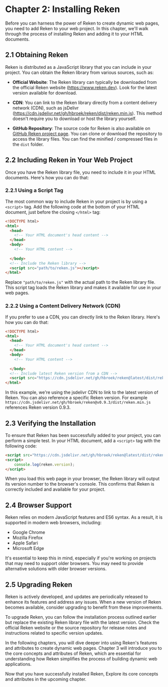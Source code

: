 

# Chapter 2: Installing Reken

Before you can harness the power of Reken to create dynamic web pages, you need to add Reken to your web project. In this chapter, we'll walk through the process of installing Reken and adding it to your HTML documents. 

## 2.1 Obtaining Reken

Reken is distributed as a JavaScript library that you can include in your project. You can obtain the Reken library from various sources, such as:

- **Official Website**: The Reken library can typically be downloaded from the official Reken website (https://www.reken.dev). Look for the latest version available for download.

- **CDN**: You can link to the Reken library directly from a content delivery network (CDN), such as jsDelivr (https://cdn.jsdelivr.net/gh/hbroek/reken/dist/reken.min.js). This method doesn't require you to download or host the library yourself.

- **GitHub Repository**: The source code for Reken is also available on [GitHub Reken project page](https://github.com/hbroek/reken). You can clone or download the repository to access the library files. You can find the minified / compressed files in the `dist` folder.

## 2.2 Including Reken in Your Web Project

Once you have the Reken library file, you need to include it in your HTML documents. Here's how you can do that:

### 2.2.1 Using a Script Tag

The most common way to include Reken in your project is by using a `<script>` tag. Add the following code at the bottom of your HTML document, just before the closing `</html>` tag:

```html
<!DOCTYPE html>
<html>
  <head>
    <!-- Your HTML document's head content -->
  </head>
  <body>
    <!-- Your HTML content -->
    
  </body>
  <!-- Include the Reken library -->
  <script src="path/to/reken.js"></script>
</html>
```

Replace `"path/to/reken.js"` with the actual path to the Reken library file. This script tag loads the Reken library and makes it available for use in your web pages.

### 2.2.2 Using a Content Delivery Network (CDN)

If you prefer to use a CDN, you can directly link to the Reken library. Here's how you can do that:

```html
<!DOCTYPE html>
<html>
  <head>
    <!-- Your HTML document's head content -->
  </head>
  <body>
    <!-- Your HTML content -->
    
  </body>
  <!-- Include latest Reken version from a CDN -->
  <script src="https://cdn.jsdelivr.net/gh/hbroek/reken@latest/dist/reken.min.js"></script>
</html>
```

In this example, we're using the jsdelivr CDN to link to the latest version of Reken. You can also reference a specific Reken version. For example `https://cdn.jsdelivr.net/gh/hbroek/reken@v0.9.3/dist/reken.min.js` references Reken version 0.9.3.

## 2.3 Verifying the Installation

To ensure that Reken has been successfully added to your project, you can perform a simple test. In your HTML document, add a `<script>` tag with the following code:

```html
<script src="https://cdn.jsdelivr.net/gh/hbroek/reken@latest/dist/reken.min.js"></script>
<script>
    console.log(reken.version);
</script>
```

When you load this web page in your browser, the Reken library will output its version number to the browser's console. This confirms that Reken is correctly included and available for your project.

## 2.4 Browser Support

Reken relies on modern JavaScript features and ES6 syntax. As a result, it is supported in modern web browsers, including:

- Google Chrome
- Mozilla Firefox
- Apple Safari
- Microsoft Edge

It's essential to keep this in mind, especially if you're working on projects that may need to support older browsers. You may need to provide alternative solutions with older browser versions.

## 2.5 Upgrading Reken

Reken is actively developed, and updates are periodically released to enhance its features and address any issues. When a new version of Reken becomes available, consider upgrading to benefit from these improvements.

To upgrade Reken, you can follow the installation process outlined earlier but replace the existing Reken library file with the latest version. Check the official Reken website or the source repository for release notes and instructions related to specific version updates.

In the following chapters, you will dive deeper into using Reken's features and attributes to create dynamic web pages. Chapter 3 will introduce you to the core concepts and attributes of Reken, which are essential for understanding how Reken simplifies the process of building dynamic web applications.

Now that you have successfully installed Reken, Explore its core concepts and attributes in the upcoming chapter.
